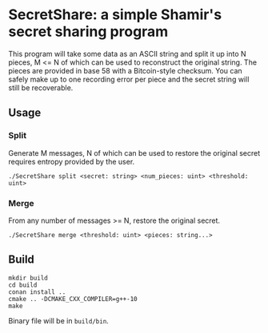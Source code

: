 # SecretShare: a simple Shamir's secret sharing program

This program will take some data as an ASCII string and split it
up into N pieces, M <= N of which can be used to reconstruct the 
original string. The pieces are provided in base 58 with a 
Bitcoin-style checksum. You can safely make up to one recording 
error per piece and the secret string will still be recoverable.

## Usage

### Split 

Generate M messages, N of which can be used to restore the original secret
requires entropy provided by the user.

```
./SecretShare split <secret: string> <num_pieces: uint> <threshold: uint>
```

### Merge

From any number of messages >= N, restore the original secret.

```
./SecretShare merge <threshold: uint> <pieces: string...>
```

## Build

```
mkdir build
cd build
conan install ..
cmake .. -DCMAKE_CXX_COMPILER=g++-10
make
```

Binary file will be in `build/bin`. 
